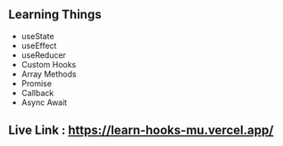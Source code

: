 

## Learning Things
- useState
- useEffect
- useReducer
- Custom Hooks
- Array Methods
- Promise
- Callback
- Async Await

## Live Link : https://learn-hooks-mu.vercel.app/
